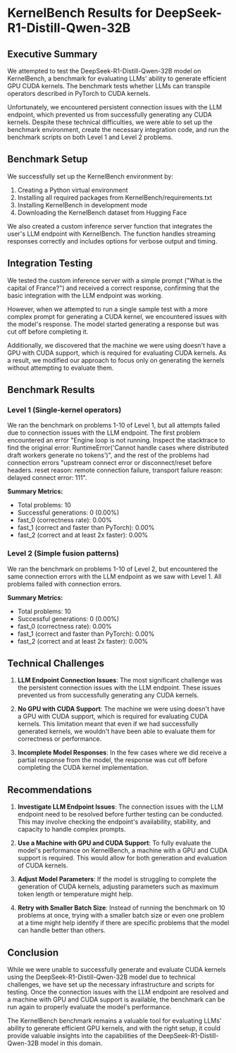 # KernelBench Results for DeepSeek-R1-Distill-Qwen-32B

## Executive Summary

We attempted to test the DeepSeek-R1-Distill-Qwen-32B model on KernelBench, a benchmark for evaluating LLMs' ability to generate efficient GPU CUDA kernels. The benchmark tests whether LLMs can transpile operators described in PyTorch to CUDA kernels.

Unfortunately, we encountered persistent connection issues with the LLM endpoint, which prevented us from successfully generating any CUDA kernels. Despite these technical difficulties, we were able to set up the benchmark environment, create the necessary integration code, and run the benchmark scripts on both Level 1 and Level 2 problems.

## Benchmark Setup

We successfully set up the KernelBench environment by:
1. Creating a Python virtual environment
2. Installing all required packages from KernelBench/requirements.txt
3. Installing KernelBench in development mode
4. Downloading the KernelBench dataset from Hugging Face

We also created a custom inference server function that integrates the user's LLM endpoint with KernelBench. The function handles streaming responses correctly and includes options for verbose output and timing.

## Integration Testing

We tested the custom inference server with a simple prompt ("What is the capital of France?") and received a correct response, confirming that the basic integration with the LLM endpoint was working.

However, when we attempted to run a single sample test with a more complex prompt for generating a CUDA kernel, we encountered issues with the model's response. The model started generating a response but was cut off before completing it.

Additionally, we discovered that the machine we were using doesn't have a GPU with CUDA support, which is required for evaluating CUDA kernels. As a result, we modified our approach to focus only on generating the kernels without attempting to evaluate them.

## Benchmark Results

### Level 1 (Single-kernel operators)

We ran the benchmark on problems 1-10 of Level 1, but all attempts failed due to connection issues with the LLM endpoint. The first problem encountered an error "Engine loop is not running. Inspect the stacktrace to find the original error: RuntimeError('Cannot handle cases where distributed draft workers generate no tokens')", and the rest of the problems had connection errors "upstream connect error or disconnect/reset before headers. reset reason: remote connection failure, transport failure reason: delayed connect error: 111".

**Summary Metrics:**
- Total problems: 10
- Successful generations: 0 (0.00%)
- fast_0 (correctness rate): 0.00%
- fast_1 (correct and faster than PyTorch): 0.00%
- fast_2 (correct and at least 2x faster): 0.00%

### Level 2 (Simple fusion patterns)

We ran the benchmark on problems 1-10 of Level 2, but encountered the same connection errors with the LLM endpoint as we saw with Level 1. All problems failed with connection errors.

**Summary Metrics:**
- Total problems: 10
- Successful generations: 0 (0.00%)
- fast_0 (correctness rate): 0.00%
- fast_1 (correct and faster than PyTorch): 0.00%
- fast_2 (correct and at least 2x faster): 0.00%

## Technical Challenges

1. **LLM Endpoint Connection Issues**: The most significant challenge was the persistent connection issues with the LLM endpoint. These issues prevented us from successfully generating any CUDA kernels.

2. **No GPU with CUDA Support**: The machine we were using doesn't have a GPU with CUDA support, which is required for evaluating CUDA kernels. This limitation meant that even if we had successfully generated kernels, we wouldn't have been able to evaluate them for correctness or performance.

3. **Incomplete Model Responses**: In the few cases where we did receive a partial response from the model, the response was cut off before completing the CUDA kernel implementation.

## Recommendations

1. **Investigate LLM Endpoint Issues**: The connection issues with the LLM endpoint need to be resolved before further testing can be conducted. This may involve checking the endpoint's availability, stability, and capacity to handle complex prompts.

2. **Use a Machine with GPU and CUDA Support**: To fully evaluate the model's performance on KernelBench, a machine with a GPU and CUDA support is required. This would allow for both generation and evaluation of CUDA kernels.

3. **Adjust Model Parameters**: If the model is struggling to complete the generation of CUDA kernels, adjusting parameters such as maximum token length or temperature might help.

4. **Retry with Smaller Batch Size**: Instead of running the benchmark on 10 problems at once, trying with a smaller batch size or even one problem at a time might help identify if there are specific problems that the model can handle better than others.

## Conclusion

While we were unable to successfully generate and evaluate CUDA kernels using the DeepSeek-R1-Distill-Qwen-32B model due to technical challenges, we have set up the necessary infrastructure and scripts for testing. Once the connection issues with the LLM endpoint are resolved and a machine with GPU and CUDA support is available, the benchmark can be run again to properly evaluate the model's performance.

The KernelBench benchmark remains a valuable tool for evaluating LLMs' ability to generate efficient GPU kernels, and with the right setup, it could provide valuable insights into the capabilities of the DeepSeek-R1-Distill-Qwen-32B model in this domain.
